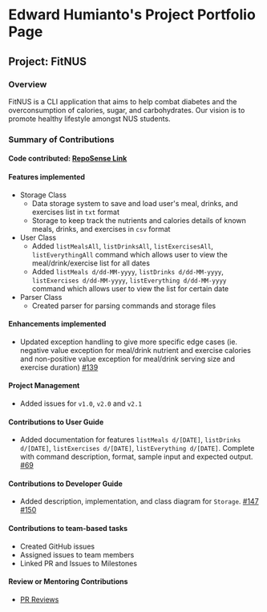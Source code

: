 # Edward Humianto's Project Portfolio Page

## Project: FitNUS

### Overview
FitNUS is a CLI application that aims to help combat diabetes and the overconsumption of calories, sugar, and
carbohydrates. Our vision is to promote healthy lifestyle amongst NUS students.

### Summary of Contributions

#### Code contributed: [RepoSense Link](https://nus-cs2113-ay2324s2.github.io/tp-dashboard/?search=&sort=groupTitle&sortWithin=title&timeframe=commit&mergegroup=&groupSelect=groupByRepos&breakdown=true&checkedFileTypes=docs~functional-code~test-code~other&since=2024-02-23&tabOpen=true&tabType=authorship&tabAuthor=edwardhumi&tabRepo=AY2324S2-CS2113-W14-1%2Ftp%5Bmaster%5D&authorshipIsMergeGroup=false&authorshipFileTypes=docs~functional-code~test-code&authorshipIsBinaryFileTypeChecked=false&authorshipIsIgnoredFilesChecked=false)

#### Features implemented
- Storage Class
  - Data storage system to save and load user's meal, drinks, and exercises list in `txt` format
  - Storage to keep track the nutrients and calories details of known meals, drinks, and exercises in `csv` format
- User Class
  - Added `listMealsAll`, `listDrinksAll`, `listExercisesAll`, `listEverythingAll` command which allows user to view the 
  meal/drink/exercise list for all dates
  - Added `listMeals d/dd-MM-yyyy`, `listDrinks d/dd-MM-yyyy`, `listExercises d/dd-MM-yyyy`, `listEverything d/dd-MM-yyyy` 
  command which allows user to view the list for certain date
- Parser Class
  - Created parser for parsing commands and storage files

#### Enhancements implemented
- Updated exception handling to give more specific edge cases (ie. negative value exception for meal/drink nutrient and exercise calories and non-positive value exception for meal/drink serving size and exercise duration) [#139](https://github.com/AY2324S2-CS2113-W14-1/tp/pull/139)

#### Project Management
- Added issues for `v1.0`, `v2.0` and `v2.1`

#### Contributions to User Guide
- Added documentation for features `listMeals d/[DATE]`, `listDrinks d/[DATE]`, `listExercises d/[DATE]`, `listEverything d/[DATE]`. 
Complete with command description, format, sample input and expected output. [#69](https://github.com/AY2324S2-CS2113-W14-1/tp/pull/69/files#diff-b50feaf9240709b6b02fb9584696b012c2a69feeba89e409952cc2f401f373fb)

#### Contributions to Developer Guide
- Added description, implementation, and class diagram for `Storage`. 
[#147](https://github.com/AY2324S2-CS2113-W14-1/tp/pull/147/files) [#150](https://github.com/AY2324S2-CS2113-W14-1/tp/pull/150/files)

#### Contributions to team-based tasks
- Created GitHub issues
- Assigned issues to team members
- Linked PR and Issues to Milestones

#### Review or Mentoring Contributions
- [PR Reviews](https://github.com/AY2324S2-CS2113-W14-1/tp/pulls?q=is%3Apr+commenter%3Aedwardhumi)